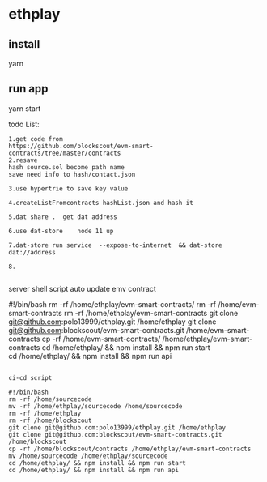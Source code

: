 # ethplay

## install
yarn 

## run app

yarn start



todo List:
```
1.get code from
https://github.com/blockscout/evm-smart-contracts/tree/master/contracts
2.resave
hash source.sol become path name
save need info to hash/contact.json

3.use hypertrie to save key value

4.createListFromcontracts hashList.json and hash it 

5.dat share .  get dat address

6.use dat-store    node 11 up

7.dat-store run service  --expose-to-internet  && dat-store dat://address

8.


```




server shell script  auto update emv contract 

#!/bin/bash
rm -rf /home/ethplay/evm-smart-contracts/
rm -rf /home/evm-smart-contracts
rm -rf /home/ethplay/evm-smart-contracts
git clone git@github.com:polo13999/ethplay.git /home/ethplay
git clone git@github.com:blockscout/evm-smart-contracts.git /home/evm-smart-contracts
cp -rf /home/evm-smart-contracts/ /home/ethplay/evm-smart-contracts
cd /home/ethplay/ && npm install && npm run start   
cd /home/ethplay/ && npm install && npm run api


```

ci-cd script 

#!/bin/bash
rm -rf /home/sourcecode
mv -rf /home/ethplay/sourcecode /home/sourcecode
rm -rf /home/ethplay
rm -rf /home/blockscout
git clone git@github.com:polo13999/ethplay.git /home/ethplay
git clone git@github.com:blockscout/evm-smart-contracts.git /home/blockscout
cp -rf /home/blockscout/contracts /home/ethplay/evm-smart-contracts
mv /home/sourcecode /home/ethplay/sourcecode
cd /home/ethplay/ && npm install && npm run start
cd /home/ethplay/ && npm install && npm run api

```


